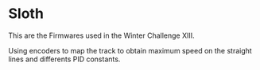 # Sloth
This are the Firmwares used in the Winter Challenge XIII.

Using encoders to map the track to obtain maximum speed on the straight lines and differents PID constants.
